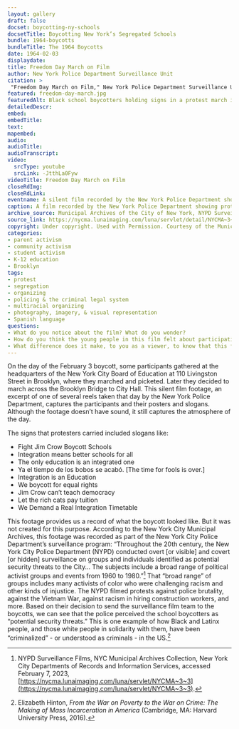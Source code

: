 ```yaml
--- 
layout: gallery
draft: false
docset: boycotting-ny-schools
docsetTitle: Boycotting New York’s Segregated Schools
bundle: 1964-boycotts
bundleTitle: The 1964 Boycotts
date: 1964-02-03
displaydate: 
title: Freedom Day March on Film
author: New York Police Department Surveillance Unit
citation: >
 "Freedom Day March on Film," New York Police Department Surveillance Unit, in New York City Civil Rights History Project, Accessed: [Month Day, Year], https://nyccivilrightshistory.org/gallery/freedom-day-march.
featured: freedom-day-march.jpg
featuredAlt: Black school boycotters holding signs in a protest march in downtown Brooklyn. 
detailedDescr: 
embed: 
embedTitle: 
text: 
mapembed: 
audio: 
audioTitle: 
audioTranscript: 
video: 
  srcType: youtube
  srcLink: -JtthLa0Fyw
videoTitle: Freedom Day March on Film
closeRdImg: 
closeRdLink: 
eventname: A silent film recorded by the New York Police Department showing protesters at the Board of Education headquarters and marching during the February 3, 1964 boycott. 
caption: A film recorded by the New York Police Department showing protesters at Board of Education headquarters and marching during the February 3, 1964 boycott.
archive_source: Municipal Archives of the City of New York, NYPD Surveillance Films
source_link: https://nycma.lunaimaging.com/luna/servlet/detail/NYCMA~3~3~210~1233413:110-Livingston-St--and-Bernum-Place?sort=identifier%2Ctitle%2Cdate&qvq=q:0163;sort:identifier%2Ctitle%2Cdate;lc:NYCMA~3~3&mi=0&trs=11
copyright: Under copyright. Used with Permission. Courtesy of the Municipal Archives, City of New York
categories: 
- parent activism
- community activism
- student activism
- K-12 education
- Brooklyn
tags: 
- protest
- segregation
- organizing
- policing & the criminal legal system 
- multiracial organizing
- photography, imagery, & visual representation
- Spanish language
questions:
- What do you notice about the film? What do you wonder? 
- How do you think the young people in this film felt about participating in this protest? What evidence can you find in the film footage?
- What difference does it make, to you as a viewer, to know that this footage was recorded by the New York Police Department? Why do you think the NYPD was recording this footage? How does that affect what we can learn from it? How do you think the participating students and adults would have felt, if they knew they were being recorded by the police?
--- 
```


On the day of the February 3 boycott, some participants gathered at the headquarters of the New York City Board of Education at 110 Livingston Street in Brooklyn, where they marched and picketed. Later they decided to march across the Brooklyn Bridge to City Hall. This silent film footage, an excerpt of one of several reels taken that day by the New York Police Department, captures the participants and their posters and slogans. Although the footage doesn’t have sound, it still captures the atmosphere of the day.

The signs that protesters carried included slogans like:

* Fight Jim Crow Boycott Schools
* Integration means better schools for all
* The only education is an integrated one
* Ya el tiempo de los bobos se acabó. \[The time for fools is over.\]
* Integration is an Education
* We boycott for equal rights
* Jim Crow can’t teach democracy
* Let the rich cats pay tuition
* We Demand a Real Integration Timetable

This footage provides us a record of what the boycott looked like. But it was not created for this purpose. According to the New York City Municipal Archives, this footage was recorded as part of the New York City Police Department’s surveillance program: “Throughout the 20th century, the New York City Police Department (NYPD) conducted overt [or visible] and covert [or hidden] surveillance on groups and individuals identified as potential security threats to the City… The subjects include a broad range of political activist groups and events from 1960 to 1980.”[^1] That “broad range” of groups includes many activists of color who were challenging racism and other kinds of injustice. The NYPD filmed protests against police brutality, against the Vietnam War, against racism in hiring construction workers, and more. Based on their decision to send the surveillance film team to the boycotts, we can see that the police perceived the school boycotters as “potential security threats.” This is one example of how Black and Latinx people, and those white people in solidarity with them, have been “criminalized” - or understood as criminals - in the US.[^2]

[^1]: NYPD Surveillance Films, NYC Municipal Archives Collection, New York City Departments of Records and Information Services, accessed February 7, 2023,  [https://nycma.lunaimaging.com/luna/servlet/NYCMA~3~3](https://nycma.lunaimaging.com/luna/servlet/NYCMA~3~3).

[^2]: Elizabeth Hinton, *From the War on Poverty to the War on Crime: The Making of Mass Incarceration in America* (Cambridge, MA: Harvard University Press, 2016).
